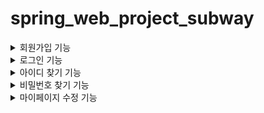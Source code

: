 # spring_web_project_subway

<details>
  <summary>회원가입 기능</summary>
  
  1. **아이디 중복 체크**
      - 아이디 입력 후 중복체크 버튼 클릭
      - ajax로 입력받은 id 데이터를 전송
      - CheckId.servlet 에서 전송 받은 아이디를 @autowired로 연결한 Signupservice의 checkId메소드에 삽입하여 중복 아이디가 있는지 확인
          - 중복 아이디가 있을 시 count = 1
          - 중복 아이디가 없을 시 count = 0
      - json으로 count 값을 Signup.js로 전송
      - json으로 받은 데이터 값 비교
          - 0일 때 : “사용가능한 아이디 입니다.” 출력
          - 1일 때 : “이미 사용중인 아이디입니다.”출력
      - 중복된 아이디로 회원가입 진행 시 회원가입 안되게 설정
  2. **비밀번호 일치 확인**
      - 비밀번호 입력창과 비밀번호 확인 입력창에 입력한 값을 Signup.js에서 비교
          - 입력 값이 다를 때 : “비밀번호 불일치” 출력
          - 입력 값이 같을 때 : “비밀번호 일치” 출력
  3. **주소 입력**
      - 우편번호 찾기 버튼 클릭
      - 다음(Daum) 우편번호 서비스를 사용하여 우편번호, 주소를 Signup.jsp에 출력
  4. **생년월일 입력**
      - 선택한 년, 월을 이용하여 윤년을 계산
          - 년, 월에 따라 2월의 일수가 28일 또는 29일로 출력되도록 설정
  5. **이메일 입력**
      - 이메일 입력 후 인증번호 발송버튼 클릭
          - 데이터베이스에 저장 된 이메일일 때 : 이메일이 전송되지 않으며, “이미 사용중인 이메일 입니다.” 출력
          - 데이터베이스에 저장되지 않은 이메일일 때 : 이메일이 전송되며, “이메일을 성공적으로 전송하였습니다.” 출력
          - 어떠한 이유로 문제가 생겼을 때 : “이메일 전송에 실패하였습니다.” 출력
      - 4자리의 확인코드를 랜덤으로 생성 후 session에 저장
      - 확인코드를 이메일로 전송
  6. **이메일 확인 코드 입력**
      - 입력 받은 이메일 확인 코드를 EmailCheckCode.servlet으로 전송
      - 입력 받은 이메일 확인 코드를 session에 저장된 확인코드와 비교
          - 입력 받은 값이 session에 저장된 확인코드와 같을 때 : json으로 “true” 전송
          - 입력 받은 값이 session에 저장된 확인코드와 다를 때 : json으로 “false” 전송
      - json으로 받은 데이터 값을 확인
          - 데이터 값이 “true” 일 때 : "인증 되었습니다.”를 Signup.jsp에 출력
          - 데이터 값이 “false” 일 때 : "인증번호를 다시 확인해주세요.”를 Signup.jsp에 출력
  7. **유효성 검사**
      - 유효성 검사가 다 확인되어야 회원가입 진행
          - 아이디 중복 검사가 진행 되어야 함
          - 이메일 인증이 진행 되어야 함
          - 이메일 확인 코드가 인증 되어야 함
          - ID는 영어 소문자와 숫자만 사용 가능하며, 최대 15자까지 입력 가능
          - PW는 영어, 숫자, 특수문자만 사용 가능하며, 8자부터 15자까지 입력 가능
          - 이름은 한글 또는 영어만 사용 가능하며, 최대 10자까지 입력 가능
          - 주소 관련 필드는 모두 입력되어야 함
          - 전화번호는 숫자만 입력 가능하며, 각각 4자리여야 함
</details>

<details>
  <summary>로그인 기능</summary>
  
  1. **아이디, 비밀번호 입력 후 로그인 버튼 클릭**
      - ajax 입력받은 pw 데이터를 전송
      - Checkpw.servlet 에서 전송 받은 아이디를 @autowired로 연결한 Signupservice의 checkpw메소드에 삽입하여입력한 pw의 아이디 데이터를 찾음
      - json으로 찾은 id 데이터를 Login.js로 전송
      - json으로 받은 id 데이터를 입력받은 id 데이터와 비교
          - json으로 받은 id 데이터와 입력받은 id 데이터가 같을 때 : 로그인 성공, index.jsp로 이동
          - json으로 받은 id 데이터와 입력받은 id 데이터가 다를 때 : “비밀번호가 일치하지 않습니다.” 출력
          - 입력 받은 id 데이터가 회원탈퇴된 id 일 때 : “탈퇴한 아이디 입니다. 회원가입을 진행해주세요.” 출력
</details>
<details>
  <summary>아이디 찾기 기능</summary>
  
  1. **이름, 생년월일, 이메일을 입력 후 아이디찾기 버튼 클릭**
  2. **ajax로 입력받은 이름,생년월일,이메일 데이터를 전송**
  3. **FindId.servlet 에서 전송 받은 데이터들을 @autowired로 연결한 Signupservice의 checkIdInfo메소드에 삽입하여 존재하는 회원 정보인지 확인**
      - 존재하는 회원 정보일 때 : count = 1
      - 존재하지 않는 회원 정보일 때 : count = 2
  4. **json으로 count값을 전송**
  5. **전송 받은 데이터 값을 비교**
      - 0일 때 : “회원 정보가 없습니다. 회원가입을 진행해주세요.” 출력
      - 1일 때 : 입력한 이메일로 아이디 정보 전송 및 "이메일을 성공적으로 전송했습니다.” 출력
      - 어떠한 이유로 문제가 생겼을 때 : “이메일 전송에 실패하였습니다.” 출력
  6. **이메일이 정상적으로 전송 되었다면 로그인 화면으로 이동**
</details>

<details>
  <summary>비밀번호 찾기 기능</summary>
  
  1. **아이디, 이름, 생년월일, 이메일을 입력 후 아이디찾기 버튼 클릭**
  2. **ajax로 입력받은 아이디, 이름,생년월일,이메일 데이터를 전송**
  3. **FindPw.servlet 에서 전송 받은 데이터들을 @autowired로 연결한 Signupservice의 checkPwInfo메소드에 삽입하여 존재하는 회원 정보인지 확인**
      - 존재하는 회원 정보일 때 : count = 1
      - 존재하지 않는 회원 정보일 때 : count = 2
  4. **json으로 count값을 전송**
  5. **전송 받은 데이터 값을 비교**
      - 0일 때 : “회원 정보가 없습니다. 회원가입을 진행해주세요.” 출력
      - 1일 때 : 입력한 이메일로 비밀번호 정보 전송 및 "이메일을 성공적으로 전송했습니다.” 출력
      - 어떠한 이유로 문제가 생겼을 때 : “이메일 전송에 실패하였습니다.” 출력
  6. **이메일이 정상적으로 전송 되었다면 로그인 화면으로 이동**
</details>

<details>
  <summary>마이페이지 수정 기능</summary>
  
  1. **로그인 하면서 session에 저장한 회원정보를 아이디를 사용하여 회원 정보를 dto에 담음**
  2. **마이페이지에 dto에 담은 정보들 출력**
  3. **비밀번호 수정**
      1. 현재 비밀번호를 입력
      2. 비밀번호 확인 버튼을 클릭
      3. dto에서 불러와 hidden으로 숨겨놓은 비밀번호 값과 입력한 비밀번호 값을 비교
          - 두 값이 같을 때 : "비밀번호가 맞습니다. 비밀번호 수정을 진행하세요.” 출력 및 비밀번호 수정 폼 출력
          - 두 값이 다를 때 : "비밀번호가 아닙니다. 다시 입력해주세요.” 출력
  4. **주소 수정**
      1. 우편번호 찾기 버튼 클릭
      2. 다음(Daum) 우편번호 서비스를 사용하여 우편번호, 주소를 MyPage.jsp에 출력
  5. **유효성 검사**
      - 유효성 검사가 다 확인되어야 회원가입 진행
          - PW는 영어, 숫자, 특수문자만 사용 가능하며, 8자부터 15자까지 입력 가능
          - 주소 관련 필드는 모두 입력되어야 함
</details>

